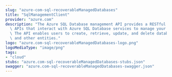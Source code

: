 ```yaml
---
slug: "azure-com-sql-recoverableManagedDatabases"
title: "SqlManagementClient"
provider: "azure.com"
description: "The Azure SQL Database management API provides a RESTful set of web\
  \ APIs that interact with Azure SQL Database services to manage your databases.\
  \ The API enables users to create, retrieve, update, and delete databases, servers,\
  \ and other entities."
logo: "azure.com-sql-recoverableManagedDatabases-logo.png"
logoMediaType: "image/png"
tags:
- "cloud"
stubs: "azure.com-sql-recoverableManagedDatabases-stubs.json"
swagger: "azure.com-sql-recoverableManagedDatabases-swagger.json"
---
```

